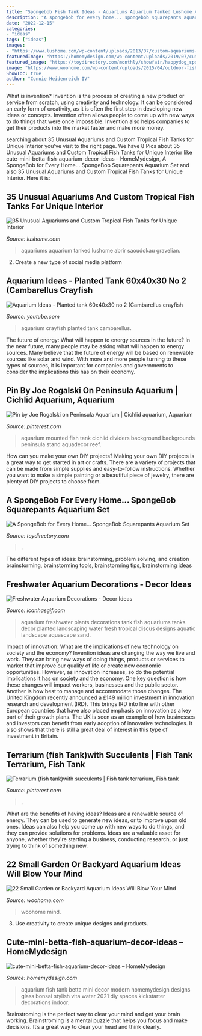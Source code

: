 ```yaml
---
title: "Spongebob Fish Tank Ideas - Aquariums Aquarium Tanked Lushome Abrir Saoudokau Gravelian"
description: "A spongebob for every home... spongebob squarepants aquarium set"
date: "2022-12-15"
categories:
- "ideas"
tags: ["ideas"]
images:
- "https://www.lushome.com/wp-content/uploads/2013/07/custom-aquariums-fish-tanks-25.jpg"
featuredImage: "https://homemydesign.com/wp-content/uploads/2019/07/cute-mini-betta-fish-aquarium-decor-ideas.jpg"
featured_image: "https://toydirectory.com/monthly/showfair/happydog_sponge2.jpg"
image: "https://www.woohome.com/wp-content/uploads/2015/04/outdoor-fish-tank-pond-woohome-2.jpg"
ShowToc: true
author: "Connie Heidenreich IV"
---
```



What is invention?
Invention is the process of creating a new product or service from scratch, using creativity and technology. It can be considered an early form of creativity, as it is often the first step in developing new ideas or concepts. Invention often allows people to come up with new ways to do things that were once impossible. Invention also helps companies to get their products into the market faster and make more money.

	

		
searching about 35 Unusual Aquariums and Custom Tropical Fish Tanks for Unique Interior you've visit to the right page. We have 8 Pics about 35 Unusual Aquariums and Custom Tropical Fish Tanks for Unique Interior like cute-mini-betta-fish-aquarium-decor-ideas – HomeMydesign, A SpongeBob for Every Home... SpongeBob Squarepants Aquarium Set and also 35 Unusual Aquariums and Custom Tropical Fish Tanks for Unique Interior. Here it is:
		
    
## 35 Unusual Aquariums And Custom Tropical Fish Tanks For Unique Interior

<img loading=lazy src="https://www.lushome.com/wp-content/uploads/2013/07/custom-aquariums-fish-tanks-25.jpg" onerror="this.onerror=null;this.src='https://tse3.mm.bing.net/th?id=OIP.201G6_y4JEtnZ0aeqbOpXgAAAA&amp;pid=15.1';" alt="35 Unusual Aquariums and Custom Tropical Fish Tanks for Unique Interior">

_Source: lushome.com_

>aquariums aquarium tanked lushome abrir saoudokau gravelian. 

	

2. Create a new type of social media platform

    
## Aquarium Ideas - Planted Tank 60x40x30 No 2 (Cambarellus Crayfish

<img loading=lazy src="https://i.ytimg.com/vi/pJl0GBxWd8A/maxresdefault.jpg" onerror="this.onerror=null;this.src='https://tse2.mm.bing.net/th?id=OIP.O0aquxs5keCD5u-C5HaAywHaEK&amp;pid=15.1';" alt="Aquarium Ideas - Planted tank 60x40x30 no 2 (Cambarellus crayfish">

_Source: youtube.com_

>aquarium crayfish planted tank cambarellus. 

	

The future of energy: What will happen to energy sources in the future?
In the near future, many people may be asking what will happen to energy sources. Many believe that the future of energy will be based on renewable sources like solar and wind. With more and more people turning to these types of sources, it is important for companies and governments to consider the implications this has on their economy.

    
## Pin By Joe Rogalski On Peninsula Aquarium | Cichlid Aquarium, Aquarium

<img loading=lazy src="https://i.pinimg.com/736x/4e/99/a6/4e99a66e62ea8f8cb2aca00673b1634f.jpg" onerror="this.onerror=null;this.src='https://tse2.mm.bing.net/th?id=OIP._FjVy0dFYBu5zrlfYmOHxAHaHK&amp;pid=15.1';" alt="Pin by Joe Rogalski on Peninsula Aquarium | Cichlid aquarium, Aquarium">

_Source: pinterest.com_

>aquarium mounted fish tank cichlid dividers background backgrounds peninsula stand aquadecor reef. 

	

How can you make your own DIY projects?
Making your own DIY projects is a great way to get started in art or crafts. There are a variety of projects that can be made from simple supplies and easy-to-follow instructions. Whether you want to make a simple painting or a beautiful piece of jewelry, there are plenty of DIY projects to choose from.

    
## A SpongeBob For Every Home... SpongeBob Squarepants Aquarium Set

<img loading=lazy src="https://toydirectory.com/monthly/showfair/happydog_sponge2.jpg" onerror="this.onerror=null;this.src='https://tse3.mm.bing.net/th?id=OIP.h1OGR6-J97xkTE5LZmTfwwAAAA&amp;pid=15.1';" alt="A SpongeBob for Every Home... SpongeBob Squarepants Aquarium Set">

_Source: toydirectory.com_

>. 

	

The different types of ideas: brainstorming, problem solving, and creation
brainstorming, brainstorming tools, brainstorming tips, brainstorming ideas

    
## Freshwater Aquarium Decorations - Decor Ideas

<img loading=lazy src="https://www.icanhasgif.com/wp-content/uploads/2016/03/Freshwater-Aquarium-Decorations.jpg" onerror="this.onerror=null;this.src='https://tse2.mm.bing.net/th?id=OIP.cBtKfxCO21CL7TKShd-4yAHaE8&amp;pid=15.1';" alt="Freshwater Aquarium Decorations - Decor Ideas">

_Source: icanhasgif.com_

>aquarium freshwater plants decorations tank fish aquariums tanks decor planted landscaping water fresh tropical discus designs aquatic landscape aquascape sand. 

	

Impact of innovation: What are the implications of new technology on society and the economy?
Invention ideas are changing the way we live and work. They can bring new ways of doing things, products or services to market that improve our quality of life or create new economic opportunities. However, as innovation increases, so do the potential implications it has on society and the economy. One key question is how these changes will impact workers, businesses and the public sector. Another is how best to manage and accommodate those changes.
The United Kingdom recently announced a £149 million investment in innovation research and development (IRD). This brings IRD into line with other European countries that have also placed emphasis on innovation as a key part of their growth plans. The UK is seen as an example of how businesses and investors can benefit from early adoption of innovative technologies. It also shows that there is still a great deal of interest in this type of investment in Britain.

    
## Terrarium (fish Tank)with Succulents | Fish Tank Terrarium, Fish Tank

<img loading=lazy src="https://i.pinimg.com/736x/24/7d/dc/247ddc71896970bc2c6683af6fc254f6.jpg" onerror="this.onerror=null;this.src='https://tse2.mm.bing.net/th?id=OIP.ZDq7uudmZHT2PmQu2gCZsAHaJ3&amp;pid=15.1';" alt="Terrarium (fish tank)with succulents | Fish tank terrarium, Fish tank">

_Source: pinterest.com_

>. 

	

What are the benefits of having ideas?
Ideas are a renewable source of energy. They can be used to generate new ideas, or to improve upon old ones. Ideas can also help you come up with new ways to do things, and they can provide solutions for problems. Ideas are a valuable asset for anyone, whether they're starting a business, conducting research, or just trying to think of something new.

    
## 22 Small Garden Or Backyard Aquarium Ideas Will Blow Your Mind

<img loading=lazy src="https://www.woohome.com/wp-content/uploads/2015/04/outdoor-fish-tank-pond-woohome-2.jpg" onerror="this.onerror=null;this.src='https://tse3.mm.bing.net/th?id=OIP.1UFPKZYku3Pr2qWJmtlLHAHaM8&amp;pid=15.1';" alt="22 Small Garden or Backyard Aquarium Ideas Will Blow Your Mind">

_Source: woohome.com_

>woohome mind. 

	

3. Use creativity to create unique designs and products.

    
## Cute-mini-betta-fish-aquarium-decor-ideas – HomeMydesign

<img loading=lazy src="https://homemydesign.com/wp-content/uploads/2019/07/cute-mini-betta-fish-aquarium-decor-ideas.jpg" onerror="this.onerror=null;this.src='https://tse3.mm.bing.net/th?id=OIP.cXa4G1Y4HGGsGWJqsKqgHAHaLF&amp;pid=15.1';" alt="cute-mini-betta-fish-aquarium-decor-ideas – HomeMydesign">

_Source: homemydesign.com_

>aquarium fish tank betta mini decor modern homemydesign designs glass bonsai stylish vita water 2021 diy spaces kickstarter decorations indoor. 

	

Brainstroming is the perfect way to clear your mind and get your brain working. Brainstroming is a mental puzzle that helps you focus and make decisions. It’s a great way to clear your head and think clearly.

